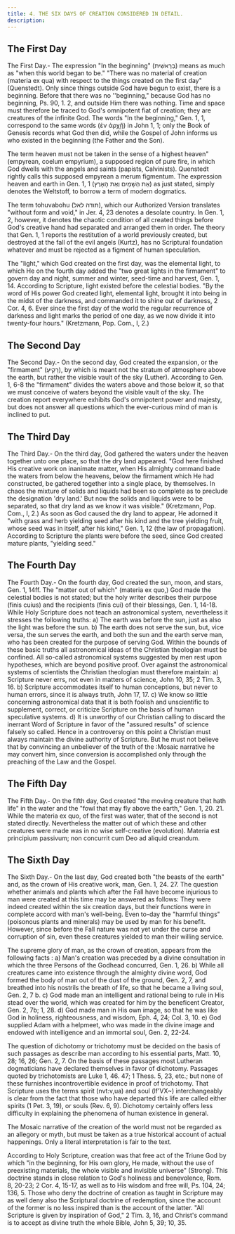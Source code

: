 ```yaml
---
title: 4. THE SIX DAYS OF CREATION CONSIDERED IN DETAIL.
description: 
---
```


## The First Day
The First Day.- The expression "In the beginning" (בְּרֵאשִׁית) means as much as "when this world began to be." "There was no material of creation (materia ex qua) with respect to the things created on the first day" (Quenstedt). Only since things outside God have begun to exist, there is a beginning. Before that there was no ''beginning," because God has no beginning, Ps. 90, 1. 2, and outside Him there was nothing. Time and space must therefore be traced to God's omnipotent fiat of creation; they are creatures of the infinite God. The words "In the beginning," Gen. 1, 1, correspond to the same words (ἐν ἀρχῇ) in John 1, 1; only the Book of Genesis records what God then did, while the Gospel of John informs us who existed in the beginning (the Father and the Son).

The term heaven must not be taken in the sense of a highest heaven" (empyrean, coelum empyrium), a supposed region of pure fire, in which God dwells with the angels and saints (papists, Calvinists). Quenstedt rightly calls this supposed empyrean a merum figmentum. The expression heaven and earth in Gen. 1, 1 (אֵת הַשָּׁמַיִם וְאֵת הָאָרֶץ) as just stated, simply denotes the Weltstoff, to borrow a term of modern dogmatics.

The term tohuvabohu (תודה לאל), which our Authorized Version translates "without form and void," in Jer. 4, 23 denotes a desolate country. In Gen. 1, 2, however, it denotes the chaotic condition of all created things before God's creative hand had separated and arranged them in order. The theory that Gen. 1, 1 reports the restitution of a world previously created, but destroyed at the fall of the evil angels (Kurtz), has no Scriptural foundation whatever and must be rejected as a figment of human speculation.

The "light," which God created on the first day, was the elemental light, to which He on the fourth day added the "two great lights in the firmament" to govern day and night, summer and winter, seed-time and harvest, Gen. 1, 14. According to Scripture, light existed before the celestial bodies. "By the word of His power God created light, elemental light, brought it into being in the midst of the darkness, and commanded it to shine out of darkness, 2 Cor. 4, 6. Ever since the first day of the world the regular recurrence of darkness and light marks the period of one day, as we now divide it into twenty-four hours." (Kretzmann, Pop. Com., I, 2.)

## The Second Day
The Second Day.- On the second day, God created the expansion, or the "firmament" (רָקִיעַ), by which is meant not the stratum of atmosphere above the earth, but rather the visible vault of the sky (Luther). According to Gen. 1, 6-8 the "firmament" divides the waters above and those below it, so that we must conceive of waters beyond the visible vault of the sky. The creation report everywhere exhibits God's omnipotent power and majesty, but does not answer all questions which the ever-curious mind of man is inclined to put.

## The Third Day
The Third Day.- On the third day, God gathered the waters under the heaven together unto one place, so that the dry land appeared. "God here finished His creative work on inanimate matter, when His almighty command bade the waters from below the heavens, below the firmament which He had constructed, be gathered together into a single place, by themselves. In chaos the mixture of solids and liquids had been so complete as to preclude the designation 'dry land.' But now the solids and liquids were to be separated, so that dry land as we know it was visible." (Kretzmann, Pop. Com., I, 2.) As soon as God caused the dry land to appear, He adorned it "with grass and herb yielding seed after his kind and the tree yielding fruit, whose seed was in itself, after his kind," Gen. 1, 12 (the law of propagation). According to Scripture the plants were before the seed, since God created mature plants, "yielding seed."

## The Fourth Day
The Fourth Day.- On the fourth day, God created the sun, moon, and stars, Gen. 1, 14ff. The "matter out of which" (materia ex quo,) God made the celestial bodies is not stated; but the holy writer describes their purpose (finis cuius) and the recipients (finis cui) of their blessings, Gen. 1, 14-18. While Holy Scripture does not teach an astronomical system, nevertheless it stresses the following truths: a) The earth was before the sun, just as also the light was before the sun. b) The earth does not serve the sun, but, vice versa, the sun serves the earth, and both the sun and the earth serve man, who has been created for the purpose of serving God. Within the bounds of these basic truths all astronomical ideas of the Christian theologian must be confined. All so-called astronomical systems suggested by men rest upon hypotheses, which are beyond positive proof. Over against the astronomical systems of scientists the Christian theologian must therefore maintain: a) Scripture never errs, not even in matters of science, John 10, 35; 2 Tim. 3, 16. b) Scripture accommodates itself to human conceptions, but never to human errors, since it is always truth, John 17, 17. c) We know so little concerning astronomical data that it is both foolish and unscientific to supplement, correct, or criticize Scripture on the basis of human speculative systems. d) It is unworthy of our Christian calling to discard the inerrant Word of Scripture in favor of the "assured results" of science falsely so called. Hence in a controversy on this point a Christian must always maintain the divine authority of Scripture. But he must not believe that by convincing an unbeliever of the truth of the :Mosaic narrative he may convert him, since conversion is accomplished only through the preaching of the Law and the Gospel.

## The Fifth Day
The Fifth Day.- On the fifth day, God created "the moving creature that hath life" in the water and the "fowl that may fly above the earth," Gen. 1, 20. 21. While the materia ex quo, of the first was water, that of the second is not stated directly. Nevertheless the matter out of which these and other creatures were made was in no wise self-creative (evolution). Materia est principium passivum; non concurrit cum Deo ad aliquid creandum.

## The Sixth Day
The Sixth Day.- On the last day, God created both "the beasts of the earth" and, as the crown of His creative work, man, Gen. 1, 24. 27. The question whether animals and plants which after the Fall have become injurious to man were created at this time may be answered as follows: They were indeed created within the six creation days, but their functions were in complete accord with man's well-being. Even to-day the "harmful things" (poisonous plants and minerals) may be used by man for his benefit. However, since before the Fall nature was not yet under the curse and corruption of sin, even these creatures yielded to man their willing service.

The supreme glory of man, as the crown of creation, appears from the following facts : a) Man's creation was preceded by a divine consultation in which the three Persons of the Godhead concurred, Gen. 1, 26. b) While all creatures came into existence through the almighty divine word, God formed the body of man out of the dust of the ground, Gen. 2, 7, and breathed into his nostrils the breath of life, so that he became a living soul, Gen. 2, 7 b. c) God made man an intelligent and rational being to rule in His stead over the world, which was created for him by the beneficent Creator, Gen. 2, 7b; 1, 28. d) God made man in His own image, so that he was like God in holiness, righteousness, and wisdom, Eph. 4, 24; Col. 3, 10. e) God supplied Adam with a helpmeet, who was made in the divine image and endowed with intelligence and an immortal soul, Gen. 2, 22-24.

The question of dichotomy or trichotomy must be decided on the basis of such passages as describe man according to his essential parts, Matt. 10, 28; 16, 26; Gen. 2, 7. On the basis of these passages most Lutheran dogmaticians have declared themselves in favor of dichotomy. Passages quoted by trichotomists are Luke 1, 46. 47; 1 Thess. 5, 23, etc.; but none of these furnishes incontrovertible evidence in proof of trichotomy. That Scripture uses the terms spirit (nvt:v,ua) and soul (lf'VX~) interchangeably is clear from the fact that those who have departed this life are called either spirits (1 Pet. 3, 19), or souls (Rev. 6, 9). Dichotomy certainly offers less difficulty in explaining the phenomena of human existence in general.

The Mosaic narrative of the creation of the world must not be regarded as an allegory or myth, but must be taken as a true historical account of actual happenings. Only a literal interpretation is fair to the text.

According to Holy Scripture, creation was that free act of the Triune God by which "in the beginning, for His own glory, He made, without the use of preexisting materials, the whole visible and invisible universe" (Strong). This doctrine stands in close relation to God's holiness and benevolence, Rom. 8, 20-23; 2 Cor. 4, 15-17, as well as to His wisdom and free will, Ps. 104, 24; 136, 5. Those who deny the doctrine of creation as taught in Scripture may as well deny also the Scriptural doctrine of redemption, since the account of the former is no less inspired than is the account of the latter. "All Scripture is given by inspiration of God," 2 Tim. 3, 16, and Christ's command is to accept as divine truth the whole Bible, John 5, 39; 10, 35.